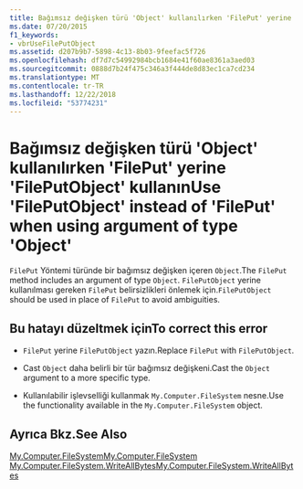 ```yaml
---
title: Bağımsız değişken türü 'Object' kullanılırken 'FilePut' yerine 'FilePutObject' kullanın
ms.date: 07/20/2015
f1_keywords:
- vbrUseFilePutObject
ms.assetid: d207b9b7-5898-4c13-8b03-9feefac5f726
ms.openlocfilehash: df7d7c54992984bcb1684e41f60ae8361a3aed03
ms.sourcegitcommit: 0888d7b24f475c346a3f444de8d83ec1ca7cd234
ms.translationtype: MT
ms.contentlocale: tr-TR
ms.lasthandoff: 12/22/2018
ms.locfileid: "53774231"
---
```

# <a name="use-fileputobject-instead-of-fileput-when-using-argument-of-type-object"></a><span data-ttu-id="3134a-102">Bağımsız değişken türü 'Object' kullanılırken 'FilePut' yerine 'FilePutObject' kullanın</span><span class="sxs-lookup"><span data-stu-id="3134a-102">Use 'FilePutObject' instead of 'FilePut' when using argument of type 'Object'</span></span>
<span data-ttu-id="3134a-103">`FilePut` Yöntemi türünde bir bağımsız değişken içeren `Object`.</span><span class="sxs-lookup"><span data-stu-id="3134a-103">The `FilePut` method includes an argument of type `Object`.</span></span> <span data-ttu-id="3134a-104">`FilePutObject` yerine kullanılması gereken `FilePut` belirsizlikleri önlemek için.</span><span class="sxs-lookup"><span data-stu-id="3134a-104">`FilePutObject` should be used in place of `FilePut` to avoid ambiguities.</span></span>  
  
## <a name="to-correct-this-error"></a><span data-ttu-id="3134a-105">Bu hatayı düzeltmek için</span><span class="sxs-lookup"><span data-stu-id="3134a-105">To correct this error</span></span>  
  
-   <span data-ttu-id="3134a-106">`FilePut` yerine `FilePutObject` yazın.</span><span class="sxs-lookup"><span data-stu-id="3134a-106">Replace `FilePut` with `FilePutObject`.</span></span>  
  
-   <span data-ttu-id="3134a-107">Cast `Object` daha belirli bir tür bağımsız değişkeni.</span><span class="sxs-lookup"><span data-stu-id="3134a-107">Cast the `Object` argument to a more specific type.</span></span>  
  
-   <span data-ttu-id="3134a-108">Kullanılabilir işlevselliği kullanmak `My.Computer.FileSystem` nesne.</span><span class="sxs-lookup"><span data-stu-id="3134a-108">Use the functionality available in the `My.Computer.FileSystem` object.</span></span>  
  
## <a name="see-also"></a><span data-ttu-id="3134a-109">Ayrıca Bkz.</span><span class="sxs-lookup"><span data-stu-id="3134a-109">See Also</span></span>  
   
 [<span data-ttu-id="3134a-110">My.Computer.FileSystem</span><span class="sxs-lookup"><span data-stu-id="3134a-110">My.Computer.FileSystem</span></span>](xref:Microsoft.VisualBasic.FileIO.FileSystem)  
 [<span data-ttu-id="3134a-111">My.Computer.FileSystem.WriteAllBytes</span><span class="sxs-lookup"><span data-stu-id="3134a-111">My.Computer.FileSystem.WriteAllBytes</span></span>](xref:Microsoft.VisualBasic.MyServices.FileSystemProxy.WriteAllBytes%2A)
